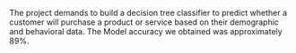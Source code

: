 The project demands to build a decision tree classifier to predict whether a customer will purchase a product or service based on their demographic and behavioral data. The Model accuracy we obtained was approximately 89%.
